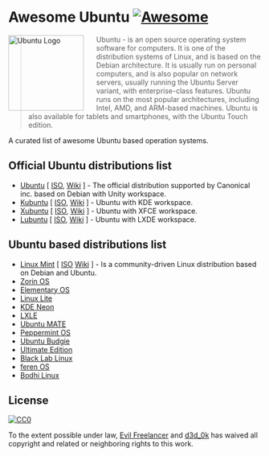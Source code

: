 # Awesome Ubuntu [![Awesome](https://cdn.rawgit.com/sindresorhus/awesome/d7305f38d29fed78fa85652e3a63e154dd8e8829/media/badge.svg)](https://github.com/sindresorhus/awesome)

<a href="https://www.ubuntu.com/"><img src="https://design.ubuntu.com/wp-content/uploads/ubuntu-logo112.png" alt="Ubuntu Logo" align="left" style="margin-right: 25px" height=150></a>

> Ubuntu - is an open source operating system software for computers. It is one of the distribution systems of Linux, and is based on the Debian architecture. It is usually run on personal computers, and is also popular on network servers, usually running the Ubuntu Server variant, with enterprise-class features. Ubuntu runs on the most popular architectures, including Intel, AMD, and ARM-based machines. Ubuntu is also available for tablets and smartphones, with the Ubuntu Touch edition.

A curated list of awesome Ubuntu based operation systems.

## Official Ubuntu distributions list

- [Ubuntu](https://ubuntu.com/) [
    [ISO](http://cdimage.ubuntu.com/ubuntu/releases/),
    [Wiki](https://en.wikipedia.org/wiki/Ubuntu_(operating_system))
    ] - The official distribution supported by Canonical inc. based on Debian with Unity workspace.  
- [Kubuntu](https://kubuntu.org/) [
    [ISO](http://cdimage.ubuntu.com/kubuntu/releases/),
    [Wiki](https://en.wikipedia.org/wiki/Kubuntu)
    ] - Ubuntu with KDE workspace.
- [Xubuntu](https://xubuntu.org/) [
    [ISO](http://cdimage.ubuntu.com/xubuntu/releases/),
    [Wiki](https://en.wikipedia.org/wiki/Xubuntu)
    ] - Ubuntu with XFCE workspace.
- [Lubuntu](https://lubuntu.me/) [
    [ISO](http://cdimage.ubuntu.com/lubuntu/releases/),
    [Wiki](https://en.wikipedia.org/wiki/Lubuntu)
    ] - Ubuntu with LXDE workspace.

## Ubuntu based distributions list

- [Linux Mint](https://linuxmint.com/) [
    [ISO](https://linuxmint.com/download_all.php)
    [Wiki](https://en.wikipedia.org/wiki/Linux_Mint)
    ] - Is a community-driven Linux distribution based on Debian and Ubuntu.
- [Zorin OS](https://zorinos.com/)
- [Elementary OS](https://elementary.io/)
- [Linux Lite](https://www.linuxliteos.com/)
- [KDE Neon](https://neon.kde.org/)
- [LXLE](https://lxle.net/)
- [Ubuntu MATE](https://ubuntu-mate.org/)
- [Peppermint OS](http://peppermintos.com/)
- [Ubuntu Budgie](https://ubuntubudgie.org/)
- [Ultimate Edition](http://ultimateedition.info/)
- [Black Lab Linux](http://www.blacklablinux.org/)
- [feren OS](http://ferenos.weebly.com/)
- [Bodhi Linux](http://www.bodhilinux.com/)

## License

[![CC0](http://mirrors.creativecommons.org/presskit/buttons/88x31/svg/cc-zero.svg)](https://creativecommons.org/publicdomain/zero/1.0/)

To the extent possible under law, [Evil Freelancer](https://github.com/EvilFreelancer) and [d3d_0k](https://github.com/ded0k) has waived all copyright and related or neighboring rights to this work.

